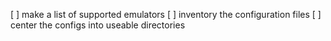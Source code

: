 [ ] make a list of supported emulators
[ ] inventory the configuration files
[ ] center the configs into useable directories 